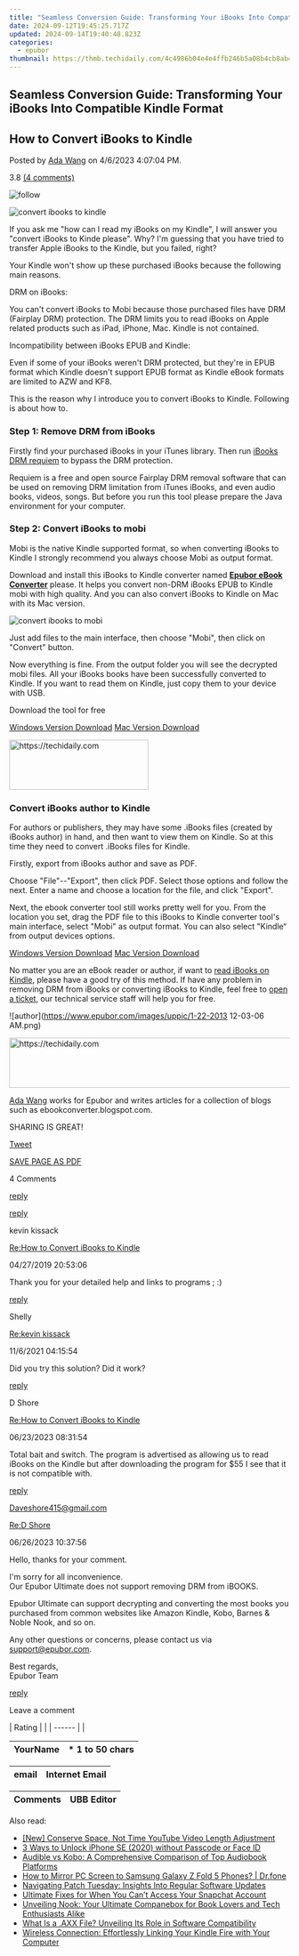 ```yaml
---
title: "Seamless Conversion Guide: Transforming Your iBooks Into Compatible Kindle Format"
date: 2024-09-12T19:45:25.717Z
updated: 2024-09-14T19:40:48.823Z
categories:
  - epubor
thumbnail: https://thmb.techidaily.com/4c4986b04e4e4ffb246b5a08b4cb8ab42716db3ec20badd6e4149efabbe9ecee.jpg
---
```


## Seamless Conversion Guide: Transforming Your iBooks Into Compatible Kindle Format

## How to Convert iBooks to Kindle

Posted by [Ada Wang](https://plus.google.com/+AdaWang/posts) on 4/6/2023 4:07:04 PM.

3.8 [(4 comments)](http://www.epubor.com/#comment-area) 

![follow](http://www.epubor.com/images/follow.png)

![convert ibooks to kindle](http://www.epubor.com/images/uppic/convert-ibooks-to-kindle.jpg)

If you ask me "how can I read my iBooks on my Kindle", I will answer you "convert iBooks to Kinde please". Why? I'm guessing that you have tried to transfer Apple iBooks to the Kindle, but you failed, right?

Your Kindle won't show up these purchased iBooks because the following main reasons.

DRM on iBooks: 

You can't convert iBooks to Mobi because those purchased files have DRM (Fairplay DRM) protection. The DRM limits you to read iBooks on Apple related products such as iPad, iPhone, Mac. Kindle is not contained.

Incompatibility between iBooks EPUB and Kindle: 

Even if some of your iBooks weren't DRM protected, but they're in EPUB format which Kindle doesn't support EPUB format as Kindle eBook formats are limited to AZW and KF8.

This is the reason why I introduce you to convert iBooks to Kindle. Following is about how to.

### Step 1: Remove DRM from iBooks

Firstly find your purchased iBooks in your iTunes library. Then run [iBooks DRM requiem](https://digiex.net/threads/requiem-4-1-remove-itunes-drm-fairplay-from-music-video-and-books.11796/) to bypass the DRM protection.

Requiem is a free and open source Fairplay DRM removal software that can be used on removing DRM limitation from iTunes iBooks, and even audio books, videos, songs. But before you run this tool please prepare the Java environment for your computer.

### Step 2: Convert iBooks to mobi

Mobi is the native Kindle supported format, so when converting iBooks to Kindle I strongly recommend you always choose Mobi as output format.

Download and install this iBooks to Kindle converter named [**Epubor eBook Converter**](https://tools.techidaily.com/epubor/ebook-converter/) please. It helps you convert non-DRM iBooks EPUB to Kindle mobi with high quality. And you can also convert iBooks to Kindle on Mac with its Mac version.

![convert ibooks to mobi](http://www.epubor.com/images/uppic/convert-ibooks-to-mobi.png)

Just add files to the main interface, then choose "Mobi", then click on "Convert" button.

Now everything is fine. From the output folder you will see the decrypted mobi files. All your iBooks books have been successfully converted to Kindle. If you want to read them on Kindle, just copy them to your device with USB.

Download the tool for free

[Windows Version Download](http://download.epubor.com/epubor-converter.exe) [Mac Version Download](http://download.epubor.com/epubor-converter.zip)

<!-- affiliate ads begin -->
<a href="https://aligracehair.sjv.io/c/5597632/2135398/19272" target="_top" id="2135398">
  <img src="//a.impactradius-go.com/display-ad/19272-2135398" border="0" alt="https://techidaily.com" width="250" height="90"/>
</a>
<img height="0" width="0" src="https://aligracehair.sjv.io/i/5597632/2135398/19272" style="position:absolute;visibility:hidden;" border="0" />
<!-- affiliate ads end -->

### Convert iBooks author to Kindle

For authors or publishers, they may have some .iBooks files (created by iBooks author) in hand, and then want to view them on Kindle. So at this time they need to convert .iBooks files for Kindle. 

Firstly, export from iBooks author and save as PDF.

Choose "File"--"Export", then click PDF. Select those options and follow the next. Enter a name and choose a location for the file, and click "Export".

Next, the ebook converter tool still works pretty well for you. From the location you set, drag the PDF file to this iBooks to Kindle converter tool's main interface, select "Mobi" as output format. You can also select "Kindle“ from output devices options.

[Windows Version Download](http://download.epubor.com/epubor-converter.exe) [Mac Version Download](http://download.epubor.com/epubor-converter.zip)

No matter you are an eBook reader or author, if want to [read iBooks on Kindle](https://tools.techidaily.com/epubor/products/), please have a good try of this method. If have any problem in removing DRM from iBooks or converting iBooks to Kindle, feel free to [open a ticket](https://share.hsforms.com/1XMDdDw%5FCReqsb5-qCwX6fgc1yk8), our technical service staff will help you for free.

![author](https://www.epubor.com/images/uppic/1-22-2013 12-03-06 AM.png)

<!-- affiliate ads begin -->
<a href="https://wigfever.sjv.io/c/5597632/2014854/22899" target="_top" id="2014854">
  <img src="//a.impactradius-go.com/display-ad/22899-2014854" border="0" alt="https://techidaily.com" width="728" height="90"/>
</a>
<img height="0" width="0" src="https://wigfever.sjv.io/i/5597632/2014854/22899" style="position:absolute;visibility:hidden;" border="0" />
<!-- affiliate ads end -->

[Ada Wang](https://plus.google.com/+AdaWang/posts) works for Epubor and writes articles for a collection of blogs such as ebookconverter.blogspot.com.

SHARING IS GREAT!

[Tweet](https://twitter.com/share) 

[SAVE PAGE AS PDF](https://tools.techidaily.com/epubor/products/) 

4 Comments

[reply](https://tools.techidaily.com/epubor/products/) 

[reply](https://tools.techidaily.com/epubor/products/) 

kevin kissack

[Re:How to Convert iBooks to Kindle](https://tools.techidaily.com/epubor/products/)

04/27/2019 20:53:06

Thank you for your detailed help and links to programs ; :)

[reply](https://tools.techidaily.com/epubor/products/) 

Shelly

[Re:kevin kissack](https://tools.techidaily.com/epubor/products/)

11/6/2021 04:15:54

Did you try this solution? Did it work?

[reply](https://tools.techidaily.com/epubor/products/) 

D Shore

[Re:How to Convert iBooks to Kindle](https://tools.techidaily.com/epubor/products/)

06/23/2023 08:31:54

Total bait and switch. The program is advertised as allowing us to read iBooks on the Kindle but after downloading the program for $55 I see that it is not compatible with.

[reply](https://tools.techidaily.com/epubor/products/) 

Daveshore415@gmail.com

[Re:D Shore](https://tools.techidaily.com/epubor/products/)

06/26/2023 10:37:56

Hello, thanks for your comment.

 I'm sorry for all inconvenience.   
 Our Epubor Ultimate does not support removing DRM from iBOOKS. 

 Epubor Ultimate can support decrypting and converting the most books you purchased from common websites like Amazon Kindle, Kobo, Barnes & Noble Nook, and so on.

 Any other questions or concerns, please contact us via support@epubor.com.

 Best regards,  
 Epubor Team

[reply](https://tools.techidaily.com/epubor/products/) 

Leave a comment

| Rating |  |
| ------ |  |

| YourName | \*  1 to 50 chars |
| -------- | ----------------- |

| email | Internet Email |
| ----- | -------------- |

| Comments | UBB Editor |
| -------- | ---------- |

<ins class="adsbygoogle"
     style="display:block"
     data-ad-format="autorelaxed"
     data-ad-client="ca-pub-7571918770474297"
     data-ad-slot="1223367746"></ins>

<ins class="adsbygoogle"
     style="display:block"
     data-ad-client="ca-pub-7571918770474297"
     data-ad-slot="8358498916"
     data-ad-format="auto"
     data-full-width-responsive="true"></ins>

<span class="atpl-alsoreadstyle">Also read:</span>
<div><ul>
<li><a href="https://youtube-video-recordings.techidaily.com/new-conserve-space-not-time-youtube-video-length-adjustment/"><u>[New] Conserve Space, Not Time YouTube Video Length Adjustment</u></a></li>
<li><a href="https://ios-unlock.techidaily.com/3-ways-to-unlock-iphone-se-2020-without-passcode-or-face-id-by-drfone-ios/"><u>3 Ways to Unlock iPhone SE (2020) without Passcode or Face ID</u></a></li>
<li><a href="https://discover-able.techidaily.com/audible-vs-kobo-a-comprehensive-comparison-of-top-audiobook-platforms/"><u>Audible vs Kobo: A Comprehensive Comparison of Top Audiobook Platforms</u></a></li>
<li><a href="https://screen-mirror.techidaily.com/how-to-mirror-pc-screen-to-samsung-galaxy-z-fold-5-phones-drfone-by-drfone-android/"><u>How to Mirror PC Screen to Samsung Galaxy Z Fold 5 Phones? | Dr.fone</u></a></li>
<li><a href="https://tech-renaissance.techidaily.com/navigating-patch-tuesday-insights-into-regular-software-updates/"><u>Navigating Patch Tuesday: Insights Into Regular Software Updates</u></a></li>
<li><a href="https://os-tips.techidaily.com/ultimate-fixes-for-when-you-cant-access-your-snapchat-account/"><u>Ultimate Fixes for When You Can’t Access Your Snapchat Account</u></a></li>
<li><a href="https://discover-able.techidaily.com/unveiling-nook-your-ultimate-companebox-for-book-lovers-and-tech-enthusiasts-alike/"><u>Unveiling Nook: Your Ultimate Companebox for Book Lovers and Tech Enthusiasts Alike</u></a></li>
<li><a href="https://discover-able.techidaily.com/what-is-a-axx-file-unveiling-its-role-in-software-compatibility/"><u>What Is a .AXX File? Unveiling Its Role in Software Compatibility</u></a></li>
<li><a href="https://discover-able.techidaily.com/wireless-connection-effortlessly-linking-your-kindle-fire-with-your-computer/"><u>Wireless Connection: Effortlessly Linking Your Kindle Fire with Your Computer</u></a></li>
</ul></div>

